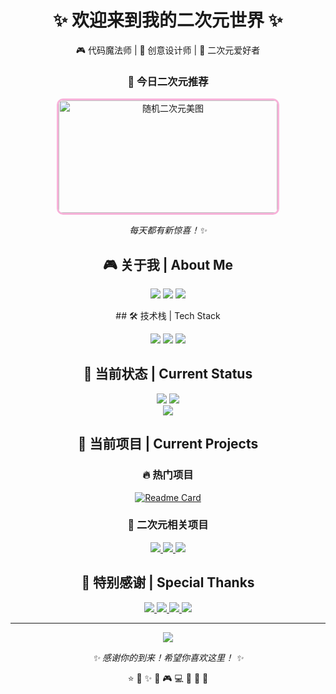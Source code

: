 <div align="center">
  <h1>✨ 欢迎来到我的二次元世界 ✨</h1>
  <p>🎮 代码魔法师 | 🎨 创意设计师 | 🌸 二次元爱好者</p>
</div>
<div align="center">
  <h3>🎨 今日二次元推荐</h3>
  <img src="https://www.dmoe.cc/random.php" width="350" height="180" style="border-radius: 10px; border: 3px solid #F7B2D9;" alt="随机二次元美图" />
  <p><i>每天都有新惊喜！✨</i></p>
</div>

<div align="center">

## 🎮 关于我 | About Me
<p align="center">
  <img src="https://img.shields.io/badge/🎯-二次元爱好者-FF6B9D?style=for-the-badge&logo=anilist&logoColor=white" />
  <img src="https://img.shields.io/badge/💻-代码魔法师-9C27B0?style=for-the-badge&logo=visualstudiocode&logoColor=white" />
  <img src="https://img.shields.io/badge/🎨-创意设计师-4CAF50?style=for-the-badge&logo=adobecreativecloud&logoColor=white" />
</p>
## 🛠️ 技术栈 | Tech Stack
<p align="center">
  <img src="https://img.shields.io/badge/HTML5-E34F26?style=for-the-badge&logo=html5&logoColor=white" />
  <img src="https://img.shields.io/badge/CSS3-1572B6?style=for-the-badge&logo=css3&logoColor=white" />
  <img src="https://img.shields.io/badge/JavaScript-F7DF1E?style=for-the-badge&logo=javascript&logoColor=black" />
</p>

## 🌟 当前状态 | Current Status
<div align="center">
  <img src="https://github-readme-stats.vercel.app/api?username=NTAXPPDZ&show_icons=true&theme=radical&hide_border=true&bg_color=0D1117&title_color=F7B2D9&icon_color=F7B2D9&text_color=FFFFFF" />
  <img src="https://github-readme-stats.vercel.app/api/top-langs/?username=NTAXPPDZ&layout=compact&theme=radical&hide_border=true&bg_color=0D1117&title_color=F7B2D9&text_color=FFFFFF" />
</div>
<img src="https://github-readme-activity-graph.vercel.app/graph?username=NTAXPPDZ&theme=react-dark&bg_color=0D1117&hide_border=true&color=F7B2D9&line=9C27B0&point=F7B2D9" />



## 🎯 当前项目 | Current Projects
<div align="center">

### 🔥 热门项目

[![Readme Card](https://github-readme-stats.vercel.app/api/pin/?username=NTAXPPDZ&repo=NTAXPPDZ&theme=radical&hide_border=true&bg_color=0D1117&title_color=F7B2D9&text_color=FFFFFF)](https://github.com/NTAXPPDZ/NTAXPPDZ)

### 🌸 二次元相关项目

<p align="center">
  <a href="#">
    <img src="https://img.shields.io/badge/🎮-游戏开发-FF6B9D?style=for-the-badge&logo=unity&logoColor=white" />
  </a>
  <a href="#">
    <img src="https://img.shields.io/badge/🎨-插画设计-9C27B0?style=for-the-badge&logo=adobeillustrator&logoColor=white" />
  </a>
  <a href="#">
    <img src="https://img.shields.io/badge/📱-动漫APP-4CAF50?style=for-the-badge&logo=flutter&logoColor=white" />
  </a>
</p>

</div>

## 🌸 特别感谢 | Special Thanks
<p align="center">
  <a href="https://github.com/anuraghazra/github-readme-stats">
    <img src="https://img.shields.io/badge/📊-GitHub%20Stats-181717?style=for-the-badge&logo=github&logoColor=white" />
  </a>
  <a href="https://shields.io/">
    <img src="https://img.shields.io/badge/🛡️-Shields.io-000000?style=for-the-badge&logo=shields.io&logoColor=white" />
  </a>
  <a href="https://github.com/antonkomarev/github-profile-views-counter">
    <img src="https://img.shields.io/badge/👀-Profile%20Views-181717?style=for-the-badge&logo=github&logoColor=white" />
  </a>
  <a href="https://www.dmoe.cc/">
    <img src="https://img.shields.io/badge/🎨-樱花二次元图片API-FF6B9D?style=for-the-badge&logo=image&logoColor=white" />
  </a>
</p>

---

<div align="center">

<img src="https://komarev.com/ghpvc/?username=NTAXPPDZ&color=F7B2D9&style=for-the-badge" />

<p align="center">
  <i>✨ 感谢你的到来！希望你喜欢这里！ ✨</i>
</p>

<p align="center">
  ⭐️ 🌙 ✨ 🌸 🎮 💻 🎨 🎵 🌈
</p>

</div>